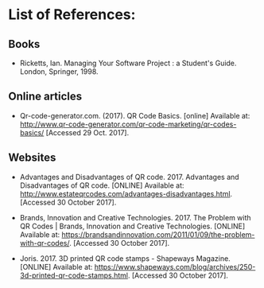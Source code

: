 # List of References:
## Books
- Ricketts, Ian. Managing Your Software Project : a Student's Guide. London, Springer, 1998.


## Online articles
- Qr-code-generator.com. (2017). QR Code Basics. [online] Available at: http://www.qr-code-generator.com/qr-code-marketing/qr-codes-basics/ [Accessed 29 Oct. 2017].

## Websites

- Advantages and Disadvantages of QR code. 2017. Advantages and Disadvantages of QR code. [ONLINE] Available at:       http://www.estateqrcodes.com/advantages-disadvantages.html. [Accessed 30 October 2017].

- Brands, Innovation and Creative Technologies. 2017. The Problem with QR Codes | Brands, Innovation and Creative Technologies. [ONLINE] Available at: https://brandsandinnovation.com/2011/01/09/the-problem-with-qr-codes/. [Accessed 30 October 2017].

- Joris. 2017. 3D printed QR code stamps - Shapeways Magazine. [ONLINE] Available at: https://www.shapeways.com/blog/archives/250-3d-printed-qr-code-stamps.html. [Accessed 30 October 2017].
